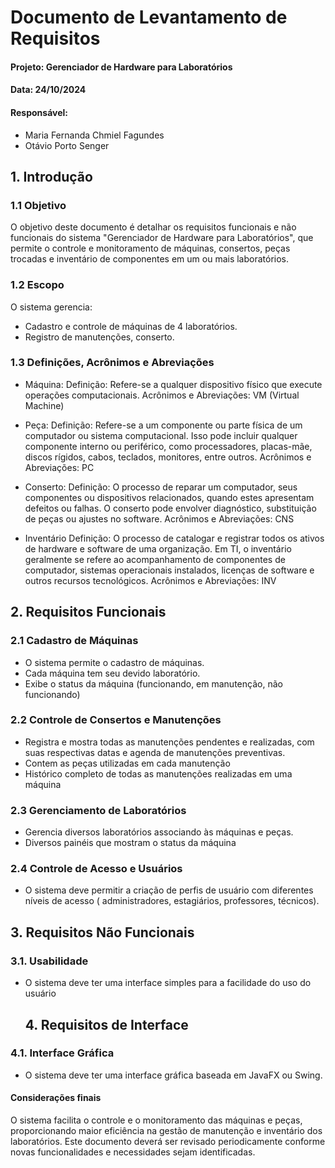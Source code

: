 # Documento de Levantamento de Requisitos

#### Projeto: Gerenciador de Hardware para Laboratórios 
#### Data: 24/10/2024
#### Responsável:
- Maria Fernanda Chmiel Fagundes
- Otávio Porto Senger

## 1. Introdução

### 1.1 Objetivo

O objetivo deste documento é detalhar os requisitos funcionais e não funcionais do sistema "Gerenciador de Hardware para Laboratórios",
que permite o controle e monitoramento de máquinas, consertos, peças trocadas e inventário de componentes em um ou mais laboratórios.

### 1.2 Escopo

O sistema gerencia:

- Cadastro e controle de máquinas de 4 laboratórios.
- Registro de manutenções, conserto.

### 1.3 Definições, Acrônimos e Abreviações

- Máquina:
Definição: Refere-se a qualquer dispositivo físico que execute operações computacionais.
Acrônimos e Abreviações: VM (Virtual Machine)

- Peça:
Definição: Refere-se a um componente ou parte física de um computador ou sistema computacional.
Isso pode incluir qualquer componente interno ou periférico, como processadores, placas-mãe,
discos rígidos, cabos, teclados, monitores, entre outros.
Acrônimos e Abreviações: PC

- Conserto:
Definição: O processo de reparar um computador, seus componentes ou dispositivos relacionados,
quando estes apresentam defeitos ou falhas. O conserto pode envolver diagnóstico, substituição
de peças ou ajustes no software.
Acrônimos e Abreviações: CNS

- Inventário
Definição: O processo de catalogar e registrar todos os ativos de hardware e software de uma
organização. Em TI, o inventário geralmente se refere ao acompanhamento de componentes de
computador, sistemas operacionais instalados, licenças de software e outros recursos tecnológicos.
Acrônimos e Abreviações: INV

## 2. Requisitos Funcionais

### 2.1 Cadastro de Máquinas

- O sistema permite o cadastro de máquinas.
- Cada máquina tem seu devido laboratório.
- Exibe o status da máquina (funcionando, em manutenção, não funcionando)

### 2.2 Controle de Consertos e Manutenções

- Registra e mostra todas as manutenções pendentes e realizadas, com suas respectivas datas
  e agenda de manutenções preventivas.
- Contem as peças utilizadas em cada manutenção
- Histórico completo de todas as manutenções realizadas em uma máquina

### 2.3 Gerenciamento de Laboratórios

- Gerencia diversos laboratórios associando às máquinas e peças.
- Diversos painéis que mostram o status da máquina

### 2.4 Controle de Acesso e Usuários

- O sistema deve permitir a criação de perfis de usuário com diferentes níveis de acesso ( administradores, estagiários, professores, técnicos).

## 3. Requisitos Não Funcionais

### 3.1. Usabilidade

- O sistema deve ter uma interface simples para a facilidade do uso do usuário

  ## **4. Requisitos de Interface**

### **4.1. Interface Gráfica**

- O sistema deve ter uma interface gráfica baseada em JavaFX ou Swing.

#### **Considerações finais**

O sistema facilita o controle e o monitoramento das máquinas e peças, proporcionando maior eficiência na gestão de manutenção e 
inventário dos laboratórios. Este documento deverá ser revisado periodicamente conforme novas funcionalidades e necessidades sejam identificadas.
